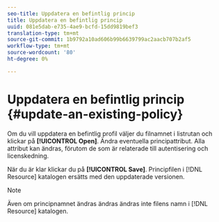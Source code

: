 ```yaml
---
seo-title: Uppdatera en befintlig princip
title: Uppdatera en befintlig princip
uuid: 081e5dab-e735-4ae9-bcfd-15dd9819bef3
translation-type: tm+mt
source-git-commit: 1b9792a10ad606b99b6639799ac2aacb707b2af5
workflow-type: tm+mt
source-wordcount: '80'
ht-degree: 0%

---
```



# Uppdatera en befintlig princip {#update-an-existing-policy}

Om du vill uppdatera en befintlig profil väljer du filnamnet i listrutan och klickar på **[!UICONTROL Open]**. Ändra eventuella principattribut. Alla attribut kan ändras, förutom de som är relaterade till autentisering och licenskedning.

När du är klar klickar du på **[!UICONTROL Save]**. Principfilen i [!DNL Resource] katalogen ersätts med den uppdaterade versionen.

>[!NOTE]
>
>Även om principnamnet ändras ändras ändras inte filens namn i [!DNL Resource] katalogen.

